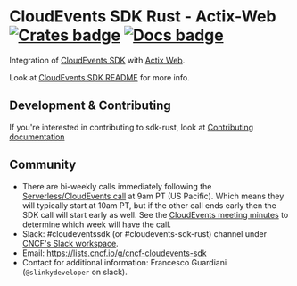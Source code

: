 # CloudEvents SDK Rust - Actix-Web [![Crates badge]][crates.io] [![Docs badge]][docs.rs] 

Integration of [CloudEvents SDK](https://github.com/cloudevents/sdk-rust/) with [Actix Web](https://github.com/actix/actix-web).

Look at [CloudEvents SDK README](https://github.com/cloudevents/sdk-rust/) for more info.

## Development & Contributing

If you're interested in contributing to sdk-rust, look at [Contributing documentation](../CONTRIBUTING.md)

## Community

- There are bi-weekly calls immediately following the
  [Serverless/CloudEvents call](https://github.com/cloudevents/spec#meeting-time)
  at 9am PT (US Pacific). Which means they will typically start at 10am PT, but
  if the other call ends early then the SDK call will start early as well. See
  the
  [CloudEvents meeting minutes](https://docs.google.com/document/d/1OVF68rpuPK5shIHILK9JOqlZBbfe91RNzQ7u_P7YCDE/edit#)
  to determine which week will have the call.
- Slack: #cloudeventssdk (or #cloudevents-sdk-rust) channel under
  [CNCF's Slack workspace](https://slack.cncf.io/).
- Email: https://lists.cncf.io/g/cncf-cloudevents-sdk
- Contact for additional information: Francesco Guardiani (`@slinkydeveloper` on slack).

[Crates badge]: https://img.shields.io/crates/v/cloudevents-sdk-actix-web.svg
[crates.io]: https://crates.io/crates/cloudevents-sdk-actix-web
[Docs badge]: https://docs.rs/cloudevents-sdk-actix-web/badge.svg
[docs.rs]: https://docs.rs/cloudevents-sdk-actix-web